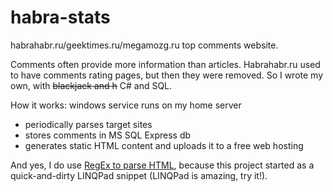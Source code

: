 # habra-stats
habrahabr.ru/geektimes.ru/megamozg.ru top comments website.

Comments often provide more information than articles. Habrahabr.ru used to have comments rating pages, but then they were removed.
So I wrote my own, with ~~blackjack and h~~ C# and SQL.

How it works: windows service runs on my home server
* periodically parses target sites
* stores comments in MS SQL Express db
* generates static HTML content and uploads it to a free web hosting

And yes, I do use [RegEx to parse HTML](http://stackoverflow.com/questions/1732348/regex-match-open-tags-except-xhtml-self-contained-tags/1732454#1732454), because this project started as a quick-and-dirty LINQPad snippet (LINQPad is amazing, try it!).
